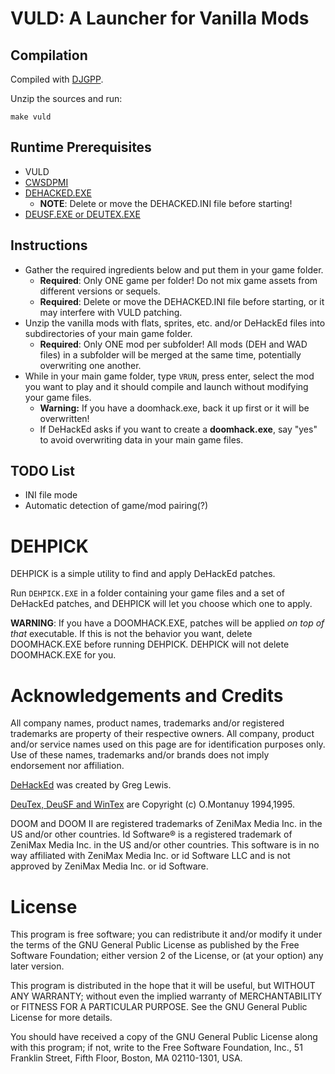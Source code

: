 # VULD: A Launcher for Vanilla Mods

## Compilation

Compiled with [DJGPP](http://www.delorie.com/djgpp/).

Unzip the sources and run:

`make vuld`

## Runtime Prerequisites

* VULD
* [CWSDPMI](http://sandmann.dotster.com/cwsdpmi/)
* [DEHACKED.EXE](https://www.doomworld.com/idgames/utils/exe_edit/dhe31)
    * **NOTE**: Delete or move the DEHACKED.INI file before starting!
* [DEUSF.EXE or DEUTEX.EXE](http://www.gamers.org/addons/utils/deutex/)

## Instructions

* Gather the required ingredients below and put them in your game folder.
    * **Required**: Only ONE game per folder! Do not mix game assets from different versions or sequels.
    * **Required**: Delete or move the DEHACKED.INI file before starting, or it may interfere with VULD patching.
* Unzip the vanilla mods with flats, sprites, etc. and/or DeHackEd files into subdirectories of your main game folder.
    * **Required**: Only ONE mod per subfolder! All mods (DEH and WAD files) in a subfolder will be merged at the same time, potentially overwriting one another.
* While in your main game folder, type `VRUN`, press enter, select the mod you want to play and it should compile and launch without modifying your game files.
    * **Warning:** If you have a doomhack.exe, back it up first or it will be overwritten!
    * If DeHackEd asks if you want to create a **doomhack.exe**, say "yes" to avoid overwriting data in your main game files.

## TODO List

* INI file mode
* Automatic detection of game/mod pairing(?)


# DEHPICK

DEHPICK is a simple utility to find and apply DeHackEd patches.

Run `DEHPICK.EXE` in a folder containing your game files and a set of DeHackEd patches, and DEHPICK will let you choose which one to apply.

**WARNING**: If you have a DOOMHACK.EXE, patches will be applied *on top of that* executable. If this is not the behavior you want, delete DOOMHACK.EXE before running DEHPICK. DEHPICK will not delete DOOMHACK.EXE for you.

# Acknowledgements and Credits

All company names, product names, trademarks and/or registered trademarks are property of their respective owners. All company, product and/or service names used on this page are for identification purposes only. Use of these names, trademarks and/or brands does not imply endorsement nor affiliation.

[DeHackEd](https://www.doomworld.com/idgames/utils/exe_edit/dhe31) was created by Greg Lewis.

[DeuTex, DeuSF and WinTex](http://www.gamers.org/addons/utils/deutex/)  are Copyright (c) O.Montanuy 1994,1995.

DOOM and DOOM II are registered trademarks of ZeniMax Media Inc. in the US and/or other countries. Id Software® is a registered trademark of ZeniMax Media Inc. in the US and/or other countries. This software is in no way affiliated with ZeniMax Media Inc. or id Software LLC and is not approved by ZeniMax Media Inc. or id Software.


# License

This program is free software; you can redistribute it and/or
modify it under the terms of the GNU General Public License
as published by the Free Software Foundation; either version 2
of the License, or (at your option) any later version.

This program is distributed in the hope that it will be useful,
but WITHOUT ANY WARRANTY; without even the implied warranty of
MERCHANTABILITY or FITNESS FOR A PARTICULAR PURPOSE.  See the
GNU General Public License for more details.

You should have received a copy of the GNU General Public License
along with this program; if not, write to the Free Software
Foundation, Inc., 51 Franklin Street, Fifth Floor, Boston, MA  02110-1301, USA.
